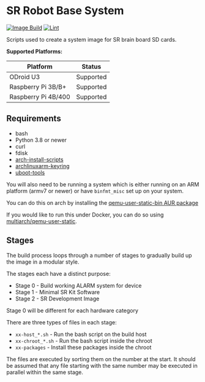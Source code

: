 # SR Robot Base System

[![Image Build](https://github.com/srobo/robot-base/actions/workflows/image.yml/badge.svg)](https://github.com/srobo/robot-base/actions/workflows/image.yml)
[![Lint](https://github.com/srobo/robot-base/actions/workflows/shellcheck.yml/badge.svg)](https://github.com/srobo/robot-base/actions/workflows/shellcheck.yml)

Scripts used to create a system image for SR brain board SD cards.

**Supported Platforms:**

| Platform            | Status    |
|---------------------|-----------|
| ODroid U3           | Supported |
| Raspberry Pi 3B/B+  | Supported |
| Raspberry Pi 4B/400 | Supported |

## Requirements

- bash
- Python 3.8 or newer
- curl
- fdisk
- [arch-install-scripts](https://archlinux.org/packages/extra/any/arch-install-scripts/)
- [archlinuxarm-keyring](http://mirror.archlinuxarm.org/armv6h/core/archlinuxarm-keyring-20140119-1-any.pkg.tar.xz)
- [uboot-tools](https://archlinux.org/packages/extra/any/uboot-tools/)

You will also need to be running a system which is either running on an ARM platform (armv7 or newer) or have `binfmt_misc` set up on your system. 

You can do this on arch by installing the [qemu-user-static-bin AUR package](https://aur.archlinux.org/packages/qemu-user-static-bin/)

If you would like to run this under Docker, you can do so using [multiarch/qemu-user-static](https://github.com/multiarch/qemu-user-static).

## Stages

The build process loops through a number of stages to gradually build up the image in a modular style.

The stages each have a distinct purpose:

- Stage 0 - Build working ALARM system for device
- Stage 1 - Minimal SR Kit Software
- Stage 2 - SR Development Image

Stage 0 will be different for each hardware category

There are three types of files in each stage:

- `xx-host_*.sh` - Run the bash script on the build host
- `xx-chroot_*.sh` - Run the bash script inside the chroot
- `xx-packages` - Install these packages inside the chroot

The files are executed by sorting them on the number at the start. It should be
assumed that any file starting with the same number may be executed in parallel
within the same stage.

